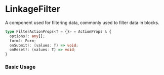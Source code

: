 # LinkageFilter

A component used for filtering data, commonly used to filter data in blocks.

```ts
type FilterActionProps<T = {}> = ActionProps & {
  options?: any[];
  form?: Form;
  onSubmit?: (values: T) => void;
  onReset?: (values: T) => void;
}
```

### Basic Usage


<code src="./demos/new-demos/basic.tsx"></code>
